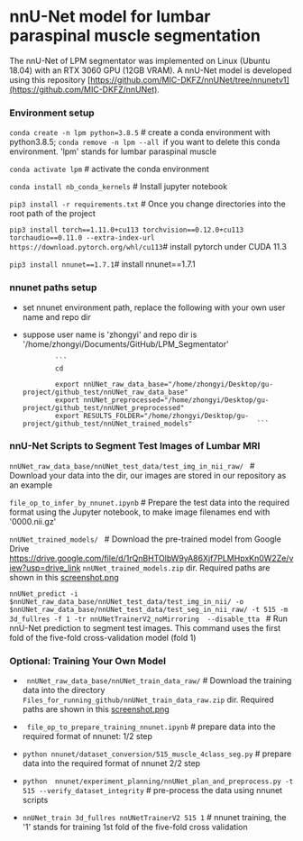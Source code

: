 # nnU-Net model for lumbar paraspinal muscle segmentation

The nnU-Net of LPM segmentator was implemented on Linux (Ubuntu 18.04) with an RTX 3060 GPU (12GB VRAM). A nnU-Net model is developed using this repository [https://github.com/MIC-DKFZ/nnUNet/tree/nnunetv1](https://github.com/MIC-DKFZ/nnUNet). 

### Environment setup

```conda create -n lpm python=3.8.5``` # create a conda environment with python3.8.5; ```conda remove -n lpm --all ```if you want to delete this conda environment. 'lpm' stands for lumbar paraspinal muscle

```conda activate lpm```  # activate the conda environment

```conda install nb_conda_kernels```  # Install jupyter notebook

```pip3 install -r requirements.txt``` # Once you change directories into the root path of the project

 ```pip3 install torch==1.11.0+cu113 torchvision==0.12.0+cu113 torchaudio==0.11.0 --extra-index-url https://download.pytorch.org/whl/cu113```# install pytorch under CUDA 11.3
 
 ```pip3 install nnunet==1.7.1```# install nnunet==1.7.1
 
 ### nnunet paths setup 
 
 -  set nnunet environment path, replace the following with your own user name and repo dir
 -  suppose user name is 'zhongyi' and repo dir is '/home/zhongyi/Documents/GitHub/LPM_Segmentator'

                ```
                cd    
                       
                export nnUNet_raw_data_base="/home/zhongyi/Desktop/gu-project/github_test/nnUNet_raw_data_base"
                export nnUNet_preprocessed="/home/zhongyi/Desktop/gu-project/github_test/nnUNet_preprocessed"
                export RESULTS_FOLDER="/home/zhongyi/Desktop/gu-project/github_test/nnUNet_trained_models"                ```                
 
 ### nnU-Net Scripts to Segment Test Images of Lumbar MRI
 
 ```nnUNet_raw_data_base/nnUNet_test_data/test_img_in_nii_raw/ ``` # Download your data into the dir, our images are stored in our repository as an example
 
 ```file_op_to_infer_by_nnunet.ipynb```  # Prepare the test data into the required format using the Jupyter notebook, to make image filenames end with '0000.nii.gz'
 
  ```nnUNet_trained_models/ ``` #  Download the pre-trained model from Google Drive https://drive.google.com/file/d/1rQnBHTOlbW9yA86Xjf7PLMHpxKn0W2Ze/view?usp=drive_link ```nnUNet_trained_models.zip``` dir.  Required paths are shown in this [screenshot.png](File_paths_of_trained_models.png)
   
 ```nnUNet_predict -i $nnUNet_raw_data_base/nnUNet_test_data/test_img_in_nii/ -o  $nnUNet_raw_data_base/nnUNet_test_data/test_seg_in_nii_raw/ -t 515 -m 3d_fullres -f 1 -tr nnUNetTrainerV2_noMirroring  --disable_tta ```  # Run nnU-Net prediction to segment test images. This command uses the first fold of the five-fold cross-validation model (fold 1)
  

### Optional: Training Your Own Model

-  ```  nnUNet_raw_data_base/nnUNet_train_data_raw/ ``` # Download the training data into the directory  ```Files_for_running_github/nnUNet_train_data_raw.zip``` dir. Required paths are shown in this [screenshot.png](Images_paths_for_training.png)

-  ``` file_op_to_prepare_training_nnunet.ipynb```  #  prepare data into the required format of nnunet: 1/2 step

-   ```python nnunet/dataset_conversion/515_muscle_4class_seg.py```   #   prepare data into the required format of nnunet 2/2 step

-   ```python  nnunet/experiment_planning/nnUNet_plan_and_preprocess.py -t 515 --verify_dataset_integrity```    # pre-process the data using nnunet scripts
             
-   ```nnUNet_train 3d_fullres nnUNetTrainerV2 515 1```  # nnunet training, the '1' stands for training 1st fold of the five-fold cross validation

